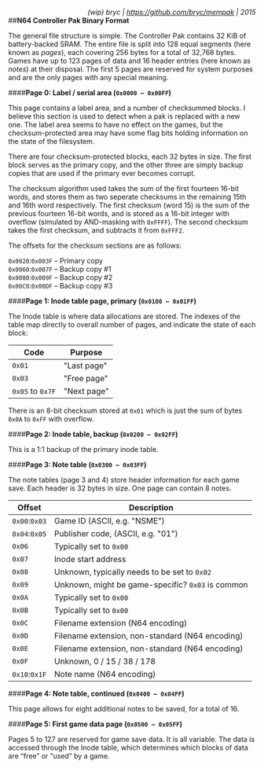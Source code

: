*<div align=right>(wip) bryc | https://github.com/bryc/mempak | 2015</div>*
##**N64 Controller Pak Binary Format**

The general file structure is simple. The Controller Pak contains 32 KiB of
battery-backed SRAM. The entire file is split into 128 equal segments
(here known as *pages*), each covering 256 bytes for a total of 32,768 bytes.
Games have up to 123 pages of data and 16 header entries (here known as *notes*)
at their disposal. The first 5 pages are reserved for system purposes and
are the only pages with any special meaning.

####**Page 0: Label / serial area (`0x0000 – 0x00FF`)**

This page contains a label area, and a number of checksummed blocks. I believe
this section is used to detect when a pak is replaced with a new one. The label
area seems to have no effect on the games, but the checksum-protected area may
have some flag bits holding information on the state of the filesystem.

There are four checksum-protected blocks, each 32 bytes in size. The first
block serves as the primary copy, and the other three are simply backup copies
that are used if the primary ever becomes corrupt.

The checksum algorithm used takes the sum of the first fourteen 16-bit words, and stores them
as two seperate checksums in the remaining 15th and 16th word respectively.
The first checksum (word 15) is the sum of the previous fourteen 16-bit words, and is stored
as a 16-bit integer with overflow (simulated by AND-masking with `0xFFFF`).
The second checksum takes the first checksum, and subtracts it from `0xFFF2`.

The offsets for the checksum sections are as follows:

`0x0020`:`0x003F` – Primary copy<br>
`0x0060`:`0x007F` – Backup copy #1<br>
`0x0080`:`0x009F` – Backup copy #2<br>
`0x00C0`:`0x00DF` – Backup copy #3

####**Page 1: Inode table page, primary (`0x0100 – 0x01FF`)**

The Inode table is where data allocations are stored. The indexes of the table map
directly to overall number of pages, and indicate the state of each block:

Code    |  Purpose
--------|------------
`0x01`  | "Last page"
`0x03`  | "Free page"
`0x05` to `0x7F`  | "Next page"

There is an 8-bit checksum stored at `0x01` which is just the sum of bytes `0x0A` to `0xFF` with overflow.

####**Page 2: Inode table, backup (`0x0200 – 0x02FF`)**

This is a 1:1 backup of the primary inode table.

####**Page 3: Note table (`0x0300 – 0x03FF`)**

The note tables (page 3 and 4) store header information for each game save. Each
header is 32 bytes in size. One page can contain 8 notes. 

Offset        | Description
--------------|---------------------
`0x00`:`0x03` | Game ID (ASCII, e.g. "NSME")
`0x04`:`0x05` | Publisher code, (ASCII, e.g. "01")
`0x06`        | Typically set to `0x00`
`0x07`        | Inode start address
`0x08`        | Unknown, typically needs to be set to `0x02`
`0x09`        | Unknown, might be game-specific? `0x03` is common
`0x0A`        | Typically set to `0x00`
`0x0B`        | Typically set to `0x00`
`0x0C`        | Filename extension (N64 encoding)
`0x0D`        | Filename extension, non-standard (N64 encoding)
`0x0E`        | Filename extension, non-standard (N64 encoding)
`0x0F`        | Unknown, 0 / 15 / 38 / 178
`0x10`:`0x1F` | Note name (N64 encoding)

####**Page 4: Note table, continued (`0x0400 – 0x04FF`)**

This page allows for eight additional notes to be saved, for a total of 16.

####**Page 5: First game data page (`0x0500 – 0x05FF`)**

Pages 5 to 127 are reserved for game save data. It is all variable. The data is
accessed through the Inode table, which determines which blocks of data are “free”
or “used” by a game.



